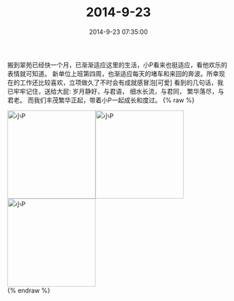 ﻿---
title: "2014-9-23"
date: 2014-9-23 07:35:00
tags: 文字
categories: 妈妈
---
搬到翠苑已经快一个月，已渐渐适应这里的生活，小P看来也挺适应，看他欢乐的表情就可知道。
新单位上班第四周，也渐适应每天的堵车和来回的奔波。所幸现在的工作还比较喜欢，立项做久了不时会有成就感冒泡[可爱]
看到的几句话，我已牢牢记住，送给大屁:
岁月静好，与君语，
细水长流，与君同，
繁华落尽，与君老。
而我们丰茂繁华正起，带着小P一起成长和度过。
{% raw %}
<div style="width:500 px">
<div style="float:left; width:100 px"><img src="/images/微信图片_20171010182211.jpg" width="200" alt="小P"></div>
<div style="float:left; width:100 px"><img src="/images/微信图片_20171010182231.jpg" width="200" alt="小P"></div>
<div style="float:left; width:100 px"><img src="/images/微信图片_20171010182241.jpg" width="200" alt="小P"></div>
<div style="clear:both"></div>
</div>
{% endraw %}